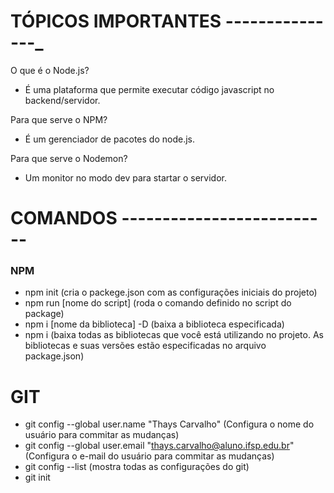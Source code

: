 # TÓPICOS IMPORTANTES ---------------_

O que é o Node.js?
- É uma plataforma que permite executar código javascript no backend/servidor.

Para que serve o NPM?
- É um gerenciador de pacotes do node.js.

Para que serve o Nodemon?
- Um monitor no modo dev para startar o servidor.

# COMANDOS --------------------------

### NPM

- npm init (cria o packege.json com as configurações iniciais do projeto)
- npm run [nome do script] (roda o comando definido no script do package)
- npm i [nome da biblioteca] -D (baixa a biblioteca especificada)
- npm i (baixa todas as bibliotecas que você está utilizando no projeto. As bibliotecas e suas versões estão especificadas no arquivo package.json)

# GIT

- git config --global user.name "Thays Carvalho" (Configura o nome do usuário para commitar as mudanças)
- git config --global user.email "thays.carvalho@aluno.ifsp.edu.br" (Configura o e-mail do usuário para commitar as mudanças)
- git config --list (mostra todas as configurações do git)
- git init
